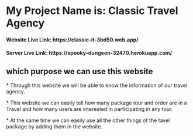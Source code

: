 <h1>My Project Name is: Classic Travel Agency </h1>

<h4>Website Live Link: https://classic-it-3bd50.web.app/</h4>
<h4>Server Live Link: https://spooky-dungeon-32470.herokuapp.com/</h4>

<h2>which purpose we can use this website</h2>
<p>* Through this website we will be able to know the information of our travel agency. </p>
<p>* This website we can easily tell how many package tour and order are in a Travel and how many users are interested in participating in any tour. </p>
<p>* At the same time we can easily use all the other things of the tavel package by adding them in the website. </p>
